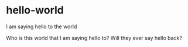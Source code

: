 # hello-world
I am saying hello to the world

Who is this world that I am saying hello to? Will they ever say hello back?
